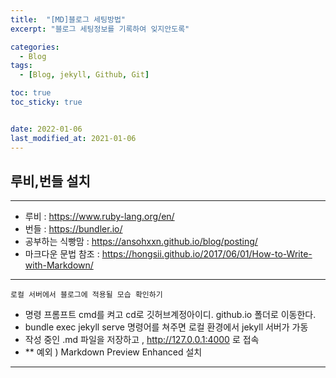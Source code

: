```yaml
---
title:  "[MD]블로그 세팅방법"
excerpt: "블로그 세팅정보를 기록하여 잊지안도록"

categories:
  - Blog
tags:
  - [Blog, jekyll, Github, Git]

toc: true
toc_sticky: true


date: 2022-01-06
last_modified_at: 2021-01-06
---
```


## 루비,번들 설치 

***
- 루비 : https://www.ruby-lang.org/en/  
- 번들 : https://bundler.io/  
- 공부하는 식빵맘 : https://ansohxxn.github.io/blog/posting/
- 마크다운 문법 참조 : https://hongsii.github.io/2017/06/01/How-to-Write-with-Markdown/  

***
    로컬 서버에서 블로그에 적용될 모습 확인하기    
- 명령 프롬프트 cmd를 켜고 cd로 깃허브계정아이디. github.io 폴더로 이동한다.  
- bundle exec jekyll serve 명령어를 쳐주면 로컬 환경에서 jekyll 서버가 가동
- 작성 중인 .md 파일을 저장하고 , http://127.0.0.1:4000 로 접속  
- ** 예외 ) Markdown Preview Enhanced 설치
***

    


